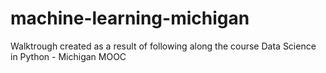 # machine-learning-michigan
Walktrough created as a result of following along the course Data Science in Python - Michigan MOOC
